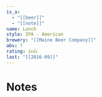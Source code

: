 ```yaml
---
is_a:
  - "[[beer]]"
  - "[[note]]"
name: Lunch
style: IPA - American
brewery: "[[Maine Beer Company]]"
abv: 7
rating: 👍👍
last: "[[2016-09]]"
---
```

# Notes


